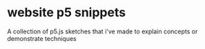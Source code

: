 # website p5 snippets

A collection of p5.js sketches that i've made to explain concepts or demonstrate techniques
